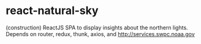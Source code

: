 # react-natural-sky
(construction) ReactJS SPA to display insights about the northern lights. Depends on router, redux, thunk, axios, and http://services.swpc.noaa.gov
